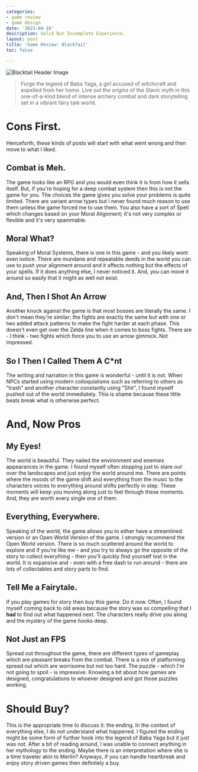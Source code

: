 ```yaml
---
categories:
- game review
- game design
date: '2023-04-19'
description: Solid But Incomplete Experience.
layout: post
title: 'Game Review: BlackTail'
toc: false

---
```



![Blacktail Header Image](https://cdn.cloudflare.steamstatic.com/steam/apps/1532690/header.jpg?t=1682083796) <br />

> Forge the legend of Baba Yaga, a girl accused of witchcraft and expelled from her home. Live out the origins of the Slavic myth in this one-of-a-kind blend of intense archery combat and dark storytelling set in a vibrant fairy tale world.


# Cons First.
Henceforth, these kinds of posts will start with what went wrong and then move to what I liked.

## Combat is Meh.
The game looks like an RPG and you would even think it is from how it sells itself. But, if you're hoping for a deep combat system then this is not the game for you. The choices the game gives you solve your problems is quite limited. There are variant arrow types but I never found much reason to use them unless the game forced me to use them. You also have a sort of Spell which changes based on your Moral Alignment; it's not very complex or flexible and it's very spammable. 

## Moral What?
Speaking of Moral Systems, there is one in this game - and you likely wont even notice. There are mundane and repeatable deeds in the world you can use to push your alignment around and it affects nothing but the effects of your spells. If it does anything else, I never noticed it. And, you can move it around so easily that it might as well not exist.

## And, Then I Shot An Arrow
Another knock against the game is that most bosses are literally the same. I don't mean they're similar; the fights are exactly the same but with one or two added attack patterns to make the fight harder at each phase. This doesn't even get over the Zelda line when it comes to boss fights. There are - I think - two fights which force you to use an arrow gimmick.
Not impressed.

## So I Then I Called Them A C*nt
The writing and narration in this game is wonderful - until it is not. When NPCs started using modern colloquialisms such as referring to others as "trash" and another character constantly using "Shit", I found myself pushed out of the world immediately. This is shame because these little beats break what is otherwise perfect.

# And, Now Pros

## My Eyes!
The world is beautiful. They nailed the environment and enemies appearances in the game. I found myself often stopping just to stare out over the landscapes and just enjoy the world around me. There are points where the moods of the game shift and everything from the music to the characters voices to everything around shifts perfectly in step. These moments will keep you moving along just to feel through these moments. And, they are worth every single one of them.

## Everything, Everywhere.
Speaking of the world, the game allows you to either have a streamlined version or an Open World Version of the game. I strongly recommend the Open World version. There is so much scattered around the world to explore and if you're like me - and you try to always go the opposite of the story to collect everything - then you'll quickly find yourself lost in the world. It is expansive and - even with a free dash to run around - there are lots of collectables and story parts to find.

## Tell Me a Fairytale.
If you play games for story then buy this game. Do it now.
Often, I found myself coming back to old areas because the story was so compelling that I **had** to find out what happened next. The characters really drive you along and the mystery of the game hooks deep. 

## Not Just an FPS
Spread out throughout the game, there are different types of gameplay which are pleasant breaks from the combat. There is a mix of platforming spread out which are worrisome but not too hard. The puzzle - which I'm not going to spoil - is impressive. Knowing a bit about how games are designed, congratulations to whoever designed and got those puzzles working. 

# Should Buy?
This is the appropriate time to discuss it: the ending. In the context of everything else, I do not understand what happened. I figured the ending might be some form of further hook into the legend of Baba Yaga but it just was not. After a bit of reading around, I was unable to connect anything in her mythology to the ending. Maybe there is an interpretation where she is a time traveler akin to Merlin? Anyways, if you can handle heartbreak and enjoy story driven games then definitely a buy.
